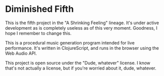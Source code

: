 # Diminished Fifth

This is the fifth project in the "A Shrinking Feeling" lineage. It's under active development as is completely useless as of this very moment. Goodness, I hope I remember to change this.

This is a procedural music generation program intended for live performance.
It's written in ClojureScript, and runs in the browser using the Web Audio API.

This project is open source under the "Dude, whatever" license. I know that's not actually a license, but if you're worried about it, dude, whatever.

